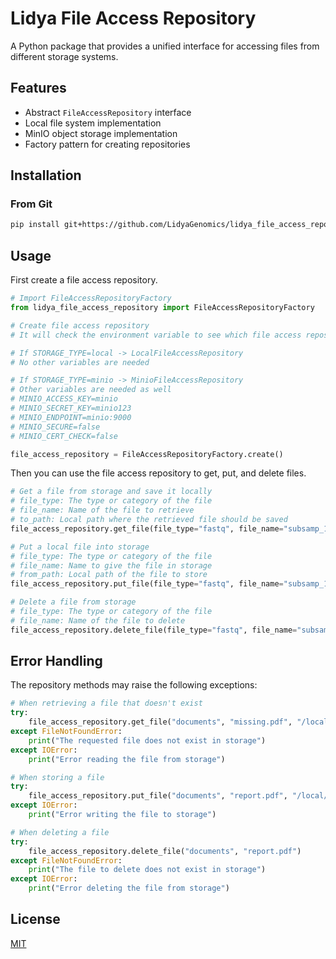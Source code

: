 # Lidya File Access Repository

A Python package that provides a unified interface for accessing files from different storage systems.

## Features

- Abstract `FileAccessRepository` interface
- Local file system implementation
- MinIO object storage implementation
- Factory pattern for creating repositories

## Installation

### From Git

```bash
pip install git+https://github.com/LidyaGenomics/lidya_file_access_repository.git@0.2.0
```

## Usage

First create a file access repository.

```python
# Import FileAccessRepositoryFactory
from lidya_file_access_repository import FileAccessRepositoryFactory

# Create file access repository
# It will check the environment variable to see which file access repository to use and create it

# If STORAGE_TYPE=local -> LocalFileAccessRepository
# No other variables are needed

# If STORAGE_TYPE=minio -> MinioFileAccessRepository
# Other variables are needed as well
# MINIO_ACCESS_KEY=minio
# MINIO_SECRET_KEY=minio123
# MINIO_ENDPOINT=minio:9000
# MINIO_SECURE=false
# MINIO_CERT_CHECK=false

file_access_repository = FileAccessRepositoryFactory.create()
```

Then you can use the file access repository to get, put, and delete files.

```python
# Get a file from storage and save it locally
# file_type: The type or category of the file
# file_name: Name of the file to retrieve
# to_path: Local path where the retrieved file should be saved
file_access_repository.get_file(file_type="fastq", file_name="subsamp_10k_AD_1211_L001_R1.fastq.gz", to_path="opt/fastq_files/subsamp_10k_AD_1211_L001_R1.fastq.gz")

# Put a local file into storage
# file_type: The type or category of the file
# file_name: Name to give the file in storage
# from_path: Local path of the file to store
file_access_repository.put_file(file_type="fastq", file_name="subsamp_10k_AD_1211_L001_R1.fastq.gz", from_path="opt/fastq_files/subsamp_10k_AD_1211_L001_R1.fastq.gz")

# Delete a file from storage
# file_type: The type or category of the file
# file_name: Name of the file to delete
file_access_repository.delete_file(file_type="fastq", file_name="subsamp_10k_AD_1211_L001_R1.fastq.gz")
```

## Error Handling

The repository methods may raise the following exceptions:

```python
# When retrieving a file that doesn't exist
try:
    file_access_repository.get_file("documents", "missing.pdf", "/local/path/output.pdf")
except FileNotFoundError:
    print("The requested file does not exist in storage")
except IOError:
    print("Error reading the file from storage")

# When storing a file
try:
    file_access_repository.put_file("documents", "report.pdf", "/local/path/report.pdf")
except IOError:
    print("Error writing the file to storage")

# When deleting a file
try:
    file_access_repository.delete_file("documents", "report.pdf")
except FileNotFoundError:
    print("The file to delete does not exist in storage")
except IOError:
    print("Error deleting the file from storage")
```

## License

[MIT](LICENSE) 